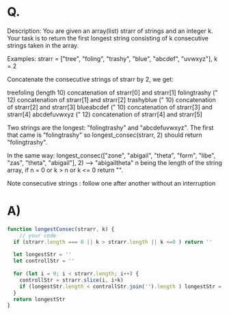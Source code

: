 # Q.
Description:
You are given an array(list) strarr of strings and an integer k. Your task is to return the first longest string consisting of k consecutive strings taken in the array.

Examples:
strarr = ["tree", "foling", "trashy", "blue", "abcdef", "uvwxyz"], k = 2

Concatenate the consecutive strings of strarr by 2, we get:

treefoling   (length 10)  concatenation of strarr[0] and strarr[1]
folingtrashy ("      12)  concatenation of strarr[1] and strarr[2]
trashyblue   ("      10)  concatenation of strarr[2] and strarr[3]
blueabcdef   ("      10)  concatenation of strarr[3] and strarr[4]
abcdefuvwxyz ("      12)  concatenation of strarr[4] and strarr[5]

Two strings are the longest: "folingtrashy" and "abcdefuvwxyz".
The first that came is "folingtrashy" so 
longest_consec(strarr, 2) should return "folingtrashy".

In the same way:
longest_consec(["zone", "abigail", "theta", "form", "libe", "zas", "theta", "abigail"], 2) --> "abigailtheta"
n being the length of the string array, if n = 0 or k > n or k <= 0 return "".

Note
consecutive strings : follow one after another without an interruption
# A)
```js
function longestConsec(strarr, k) {
    // your code
  if (strarr.length === 0 || k > strarr.length || k <=0 ) return ''
  
  let longestStr = ''
  let controllStr = ''
  
  for (let i = 0; i < strarr.length; i++) {
    controllStr = strarr.slice(i, i+k)
    if (longestStr.length < controllStr.join('').length ) longestStr = controllStr.join('')
  }
  return longestStr
}
```
